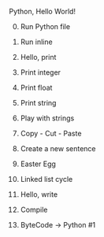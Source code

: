 Python, Hello World!

0. Run Python file

1. Run inline

2. Hello, print

3. Print integer

4. Print float 

5. Print string

6. Play with strings

7. Copy - Cut - Paste

8. Create a new sentence

9. Easter Egg

10. Linked list cycle

11. Hello, write

12. Compile

13. ByteCode -> Python #1

